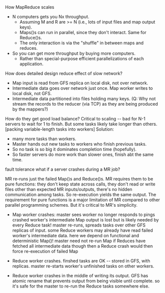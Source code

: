 
How MapReduce scales 
- N computers gets you Nx throughput.
    - Assuming M and R are >= N (i.e., lots of input files and map output keys).
    - Maps()s can run in parallel, since they don't interact.  Same for Reduce()s.
    - The only interaction is via the "shuffle" in between maps and reduces.
- So you can get more throughput by buying more computers.
    - Rather than special-purpose efficient parallelizations of each application.


How does detailed design reduce effect of slow network?
- Map input is read from GFS replica on local disk, not over network.
- Intermediate data goes over network just once.  Map worker writes to local disk, not GFS.
- Intermediate data partitioned into files holding many keys. (Q: Why not stream the records to the reducer (via TCP) as they are being produced by the mappers?)

How do they get good load balance?
Critical to scaling -- bad for N-1 servers to wait for 1 to finish.  But some tasks likely take longer than others.
[packing variable-length tasks into workers]
Solution: 
- many more tasks than workers.
- Master hands out new tasks to workers who finish previous tasks.
- So no task is so big it dominates completion time (hopefully).
- So faster servers do more work than slower ones, finish abt the same time.

fault tolerance
what if a server crashes during a MR job?

MR re-runs just the failed Map()s and Reduce()s.
MR requires them to be pure functions:
  they don't keep state across calls,
  they don't read or write files other than expected MR inputs/outputs,
  there's no hidden communication among tasks.
So re-execution yields the same output.
The requirement for pure functions is a major limitation of MR compared to other parallel programming schemes.
But it's critical to MR's simplicity.


* Map worker crashes:
master sees worker no longer responds to pings
crashed worker's intermediate Map output is lost but is likely needed by every Reduce task!
master re-runs, spreads tasks over other GFS replicas of input.
some Reduce workers may already have read failed worker's intermediate data.
  here we depend on functional and deterministic Map()!
master need not re-run Map if Reduces have fetched all intermediate data
  though then a Reduce crash would then force re-execution of failed Map

* Reduce worker crashes.
finshed tasks are OK -- stored in GFS, with replicas.
master re-starts worker's unfinished tasks on other workers.

* Reduce worker crashes in the middle of writing its output.
GFS has atomic rename that prevents output from being visible until complete.
so it's safe for the master to re-run the Reduce tasks somewhere else.
